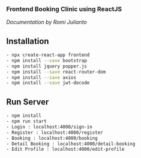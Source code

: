 ### Frontend Booking Clinic using ReactJS

_Documentation by Romi Julianto_

## Installation

```bash
- npx create-react-app frontend
- npm install --save bootstrap
- npm install jquery popper.js
- npm install --save react-router-dom
- npm install --save axios
- npm install --save jwt-decode

```

## Run Server

```bash
- npm install
- npm run start
- Login : localhost:4000/sign-in
- Register : localhost:4000/register
- Booking : localhost:4000/booking
- Detail Booking : localhost:4000/detail-booking
- Edit Profile : localhost:4000/edit-profile
```